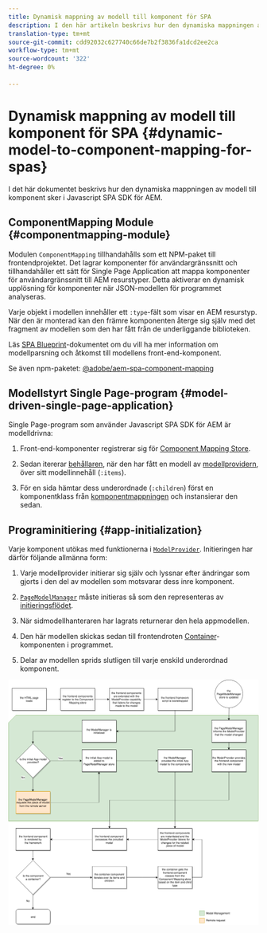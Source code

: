 ```yaml
---
title: Dynamisk mappning av modell till komponent för SPA
description: I den här artikeln beskrivs hur den dynamiska mappningen av modell till komponent sker i Javascript SPA SDK för AEM.
translation-type: tm+mt
source-git-commit: cdd92032c627740c66de7b2f3836fa1dcd2ee2ca
workflow-type: tm+mt
source-wordcount: '322'
ht-degree: 0%

---
```



# Dynamisk mappning av modell till komponent för SPA {#dynamic-model-to-component-mapping-for-spas}

I det här dokumentet beskrivs hur den dynamiska mappningen av modell till komponent sker i Javascript SPA SDK för AEM.

## ComponentMapping Module {#componentmapping-module}

Modulen `ComponentMapping` tillhandahålls som ett NPM-paket till frontendprojektet. Det lagrar komponenter för användargränssnitt och tillhandahåller ett sätt för Single Page Application att mappa komponenter för användargränssnitt till AEM resurstyper. Detta aktiverar en dynamisk upplösning för komponenter när JSON-modellen för programmet analyseras.

Varje objekt i modellen innehåller ett `:type`-fält som visar en AEM resurstyp. När den är monterad kan den främre komponenten återge sig själv med det fragment av modellen som den har fått från de underliggande biblioteken.

Läs [SPA Blueprint](blueprint.md)-dokumentet om du vill ha mer information om modellparsning och åtkomst till modellens front-end-komponent.

Se även npm-paketet: [@adobe/aem-spa-component-mapping](https://www.npmjs.com/package/@adobe/aem-spa-component-mapping)

## Modellstyrt Single Page-program {#model-driven-single-page-application}

Single Page-program som använder Javascript SPA SDK för AEM är modelldrivna:

1. Front-end-komponenter registrerar sig för [Component Mapping Store](#componentmapping-module).
1. Sedan itererar [behållaren](blueprint.md#container), när den har fått en modell av [modellprovidern](blueprint.md#the-model-provider), över sitt modellinnehåll (`:items`).

1. För en sida hämtar dess underordnade (`:children`) först en komponentklass från [komponentmappningen](blueprint.md#componentmapping) och instansierar den sedan.

## Programinitiering {#app-initialization}

Varje komponent utökas med funktionerna i [`ModelProvider`](blueprint.md#the-model-provider). Initieringen har därför följande allmänna form:

1. Varje modellprovider initierar sig själv och lyssnar efter ändringar som gjorts i den del av modellen som motsvarar dess inre komponent.
1. [`PageModelManager`](blueprint.md#pagemodelmanager) måste initieras så som den representeras av [initieringsflödet](blueprint.md).

1. När sidmodellhanteraren har lagrats returnerar den hela appmodellen.
1. Den här modellen skickas sedan till frontendroten [Container](blueprint.md#container)-komponenten i programmet.
1. Delar av modellen sprids slutligen till varje enskild underordnad komponent.

![Initiering av appmodell](assets/app-model-initialization.png)
